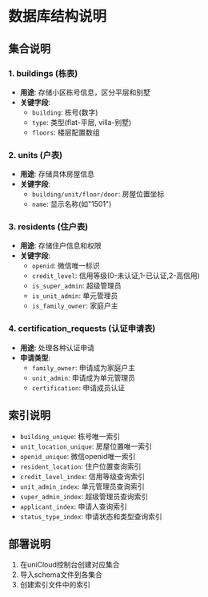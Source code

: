 # 数据库结构说明

## 集合说明

### 1. buildings (栋表)
- **用途**: 存储小区栋号信息，区分平层和别墅
- **关键字段**:
  - `building`: 栋号(数字)
  - `type`: 类型(flat-平层, villa-别墅)
  - `floors`: 楼层配置数组

### 2. units (户表)
- **用途**: 存储具体房屋信息
- **关键字段**:
  - `building/unit/floor/door`: 房屋位置坐标
  - `name`: 显示名称(如"1501")

### 3. residents (住户表)
- **用途**: 存储住户信息和权限
- **关键字段**:
  - `openid`: 微信唯一标识
  - `credit_level`: 信用等级(0-未认证,1-已认证,2-高信用)
  - `is_super_admin`: 超级管理员
  - `is_unit_admin`: 单元管理员
  - `is_family_owner`: 家庭户主

### 4. certification_requests (认证申请表)
- **用途**: 处理各种认证申请
- **申请类型**:
  - `family_owner`: 申请成为家庭户主
  - `unit_admin`: 申请成为单元管理员
  - `certification`: 申请成员认证

## 索引说明
- `building_unique`: 栋号唯一索引
- `unit_location_unique`: 房屋位置唯一索引
- `openid_unique`: 微信openid唯一索引
- `resident_location`: 住户位置查询索引
- `credit_level_index`: 信用等级查询索引
- `unit_admin_index`: 单元管理员查询索引
- `super_admin_index`: 超级管理员查询索引
- `applicant_index`: 申请人查询索引
- `status_type_index`: 申请状态和类型查询索引

## 部署说明
1. 在uniCloud控制台创建对应集合
2. 导入schema文件到各集合
3. 创建索引文件中的索引